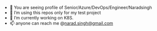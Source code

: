 - 👋 You are seeing profile of Senior/Azure/DevOps/Engineer/Naradsingh 
- 👀 I’m using this repos only for my test project
- 🌱 I’m currently working on K8S.
- 📫 anyone can reach me @narad.singh@gmail.com

<!---
Naradsingh/Naradsingh is a ✨ special ✨ repository because its `README.md` (this file) appears on your GitHub profile.
You can click the Preview link to take a look at your changes.
--->
